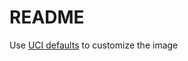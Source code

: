 # README

Use [UCI defaults](https://openwrt.org/docs/guide-developer/uci-defaults) to customize the image
